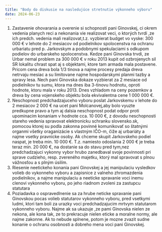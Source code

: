 ```yaml
---
title: "Body do diskusie na nasledujúce stretnutie výkonneho výboru"
date: 2024-06-23
---
```

1. Zastavenie ohovarania a overenie si schopnosti pani Ginovskej, ci okrem vedenia planych reci a nekonania vie realizovat veci, o ktorých tvrdí ,ze ich predch. vedenia mali realizovat,t.z. vyzbierat budget vo vyske: 300 000 € v lehote do 2 mesiacov od podielnikov spolocenstva na ochranu urbariatu pred p. Jarkovskym a podobnymi spekulaciami s odkupom podielov do urbarskeho spolocenstva. Kedze pani Ginovska trvdi, ze Urbar nemal problem za 300 000 € v roku 2013 kupit od ozbrojenych sil SR lokalitu chrast spat aj s objektami, ktore tam armada mala postavene. Pricom cena dreva bola 1/3 tinova a najme procesy predaja dreva netrvaju mesiac a su limitovane najme hospodarskymi planmi tazby a spravy lesa. Nech pani Ginovska dokaze vyzbierat za 2 mesiace od podielnikov tu sumu, ktora ma dnes iba 3-tinovu hodnotu, oproti hodnote, ktoru mala v roku 2013. Dnes vzhladom na ceny pozemkov a dreva by  cena vojenskeho objektu bola ekvivalentna cene 1 000 000 €. 
4. Neschopnost predchadzajuceho vyboru poslat Jarkovskemu v lehote do 2 mesiacov 2 000 € na ucet pani Molcanovej,aby bolo vyuzte predkupne pravo a tym aj dalsia neschopnost podat odpor proti upominacim konaniam v hodnote cca. 10 000 €, z dovodu neschopnosti stareho vedenia spravovat elektronicku schranku slovensko.sk, pomocou ktorej su podla zakonna povinné komunikovať so štatnými organmi všetky oraganizácie s vlastným IČO-m, čiže aj urbariáty a najme vsetky pravnicke osoby. Ak chceme skupit Jarkovskeho podiel naspat, je treba min. 10 000 €. T.z. namiesto odoslania 2 000 € je treba teraz min. 20 000 €, na dostanie sa do stavu pred tym,nez predchadzajuci vykonny vybor hrubo zanedbaval svoje povinnosti pri sprave cudzieho, resp. zvereného majetku, ktorý mal spravovat s plnou vážnosťou a s plným úsilím.
5. Riesenie neetickeho konania pani Ginovskej a jej manipulaciu vysledkov volieb do vykonneho vyboru  a zapisnice z valneho zhromazdenia podielnikov, a najme manipulaciu a neeticke spravanie voci inemu clenovi vykonneho vyboru, po jeho riadnom zvoleni za zastupcu statutara 
6. Poziadavka o ospravedlnenie sa za hrube neticke spravanie pani Ginovskou pocas volieb statutarov vykonneho vyboru, pred vsetkymi ludmi, ktori tam boli za urazky voci predchadzajucim mrtvym statutarom vykonneho vyboru. Najme ak sa ukazuje ,ze pami Ginovska nielen ze nekona, ale kona tak, ze to prekracuje nielen eticke a moralne normy, ale najme zakonne. Ak to nebude splnene, potom je mozne zvazit sudne konanie o ochranu osobnosti a dobreho mena voci pani Ginovskej.
